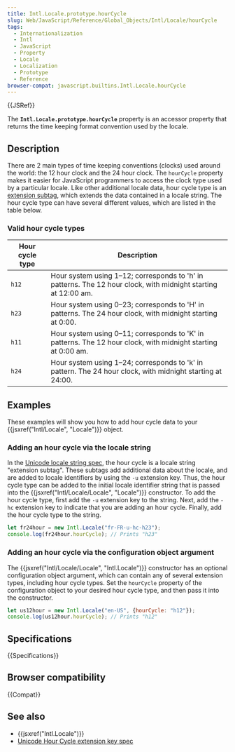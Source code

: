 ```yaml
---
title: Intl.Locale.prototype.hourCycle
slug: Web/JavaScript/Reference/Global_Objects/Intl/Locale/hourCycle
tags:
  - Internationalization
  - Intl
  - JavaScript
  - Property
  - Locale
  - Localization
  - Prototype
  - Reference
browser-compat: javascript.builtins.Intl.Locale.hourCycle
---
```

{{JSRef}}

The **`Intl.Locale.prototype.hourCycle`** property is an accessor property that
returns the time keeping format convention used by the locale.

## Description

There are 2 main types of time keeping conventions (clocks) used around the
world: the 12 hour clock and the 24 hour clock. The `hourCycle` property makes
it easier for JavaScript programmers to access the clock type used by a
particular locale. Like other additional locale data, hour cycle type is an
[extension subtag](https://www.unicode.org/reports/tr35/#u_Extension), which
extends the data contained in a locale string. The hour cycle type can have
several different values, which are listed in the table below.

### Valid hour cycle types

| Hour cycle type | Description                                                                                                    |
| --------------- | -------------------------------------------------------------------------------------------------------------- |
| `h12`           | Hour system using 1–12; corresponds to 'h' in patterns. The 12 hour clock, with midnight starting at 12:00 am. |
| `h23`           | Hour system using 0–23; corresponds to 'H' in patterns. The 24 hour clock, with midnight starting at 0:00.     |
| `h11`           | Hour system using 0–11; corresponds to 'K' in patterns. The 12 hour clock, with midnight starting at 0:00 am.  |
| `h24`           | Hour system using 1–24; corresponds to 'k' in pattern. The 24 hour clock, with midnight starting at 24:00.     |

## Examples

These examples will show you how to add hour cycle data to your
{{jsxref("Intl/Locale", "Locale")}} object.

### Adding an hour cycle via the locale string

In the [Unicode locale string spec](https://www.unicode.org/reports/tr35/), the
hour cycle is a locale string "extension subtag". These subtags add additional
data about the locale, and are added to locale identifiers by using the `-u`
extension key. Thus, the hour cycle type can be added to the initial locale
identifier string that is passed into the
{{jsxref("Intl/Locale/Locale", "Locale")}} constructor. To add the
hour cycle type, first add the `-u` extension key to the string. Next, add the
`-hc` extension key to indicate that you are adding an hour cycle. Finally, add
the hour cycle type to the string.

```js
let fr24hour = new Intl.Locale("fr-FR-u-hc-h23");
console.log(fr24hour.hourCycle); // Prints "h23"
```

### Adding an hour cycle via the configuration object argument

The {{jsxref("Intl/Locale/Locale", "Intl.Locale")}} constructor
has an optional configuration object argument, which can contain any of several
extension types, including hour cycle types. Set the `hourCycle` property of the
configuration object to your desired hour cycle type, and then pass it into the
constructor.

```js
let us12hour = new Intl.Locale("en-US", {hourCycle: "h12"});
console.log(us12hour.hourCycle); // Prints "h12"
```

## Specifications

{{Specifications}}

## Browser compatibility

{{Compat}}

## See also

*   {{jsxref("Intl.Locale")}}
*   [Unicode Hour Cycle extension key spec](https://www.unicode.org/reports/tr35/#UnicodeHourCycleIdentifier)
